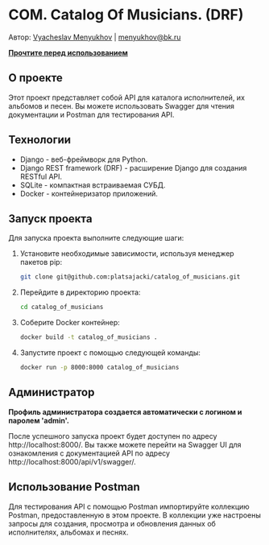 # COM. Catalog Of Musicians. (DRF)

Автор: [Vyacheslav Menyukhov](https://github.com/platsajacki) | menyukhov@bk.ru

[**Прочтите перед использованием**](#администратор)

## О проекте
Этот проект представляет собой API для каталога исполнителей, их альбомов и песен. Вы можете использовать Swagger для чтения документации и Postman для тестирования API.

## Технологии
- Django - веб-фреймворк для Python.
- Django REST framework (DRF) - расширение Django для создания RESTful API.
- SQLite - компактная встраиваемая СУБД.
- Docker - контейнеризатор приложений.

## Запуск проекта
Для запуска проекта выполните следующие шаги:

1. Установите необходимые зависимости, используя менеджер пакетов pip:
    ```bash
    git clone git@github.com:platsajacki/catalog_of_musicians.git
    ```

2. Перейдите в директорию проекта:
    ```bash
    cd catalog_of_musicians
    ```

3. Соберите Docker контейнер:
    ```bash
    docker build -t catalog_of_musicians .
    ```

4. Запустите проект с помощью следующей команды:
    ```bash
    docker run -p 8000:8000 catalog_of_musicians
    ```

## Администратор
**Профиль администратора создается автоматически с логином и паролем 'admin'.**

После успешного запуска проект будет доступен по адресу http://localhost:8000/. Вы также можете перейти на Swagger UI для ознакомления с документацией API по адресу http://localhost:8000/api/v1/swagger/.


## Использование Postman
Для тестирования API с помощью Postman импортируйте коллекцию Postman, предоставленную в этом проекте. В коллекции уже настроены запросы для создания, просмотра и обновления данных об исполнителях, альбомах и песнях.
